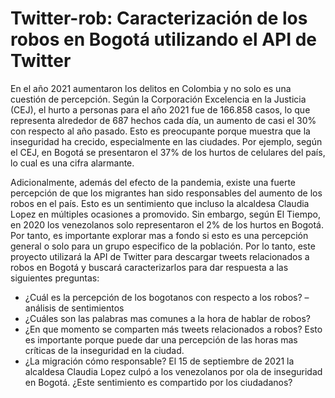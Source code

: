 # Twitter-rob: Caracterización de los robos en Bogotá utilizando el API de Twitter 

En el año 2021 aumentaron los delitos en Colombia y no solo es una cuestión de percepción. Según la Corporación Excelencia en la Justicia (CEJ), el hurto a personas para el año 2021 fue de 166.858 casos, lo que representa alrededor de 687 hechos cada día, un aumento de casi el 30% con respecto al año pasado. Esto es preocupante porque muestra que la inseguridad ha crecido, especialmente en las ciudades. Por ejemplo, según el CEJ, en Bogotá se presentaron el 37% de los hurtos de celulares del país, lo cual es una cifra alarmante. 

Adicionalmente, además del efecto de la pandemia, existe una fuerte percepción de que los migrantes han sido responsables del aumento de los robos en el país. Esto es un sentimiento que incluso la alcaldesa Claudia Lopez en múltiples ocasiones a promovido. Sin embargo, según El Tiempo, en 2020 los venezolanos solo representaron el 2% de los hurtos en Bogotá. Por tanto, es importante explorar mas a fondo si esto es una percepción general o solo para un grupo especifico de la población.
Por lo tanto, este proyecto utilizará la API de Twitter para descargar tweets relacionados a robos en Bogotá y buscará caracterizarlos para dar respuesta a las siguientes preguntas: 

-	¿Cuál es la percepción de los bogotanos con respecto a los robos? – análisis de sentimientos
-	¿Cuáles son las palabras mas comunes a la hora de hablar de robos?
-	¿En que momento se comparten más tweets relacionados a robos? Esto es importante porque puede dar una percepción de las horas mas críticas de la inseguridad en la ciudad.
-	¿La migración cómo responsable? El 15 de septiembre de 2021 la alcaldesa Claudia Lopez culpó a los venezolanos por ola de inseguridad en Bogotá. ¿Este sentimiento es compartido por los ciudadanos? 

